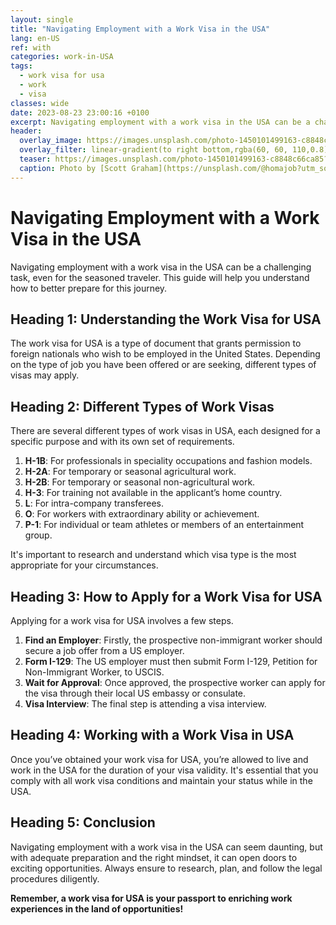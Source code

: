 ```yaml
---
layout: single
title: "Navigating Employment with a Work Visa in the USA"
lang: en-US
ref: with
categories: work-in-USA
tags:
  - work visa for usa
  - work
  - visa
classes: wide
date: 2023-08-23 23:00:16 +0100
excerpt: Navigating employment with a work visa in the USA can be a challenging task, even for the seasoned traveler.
header:
  overlay_image: https://images.unsplash.com/photo-1450101499163-c8848c66ca85?crop=entropy&cs=tinysrgb&fit=max&fm=jpg&ixid=M3w0Nzk0ODB8MHwxfHNlYXJjaHw4fHx3b3JrJTIwdmlzYSUyMGZvciUyMHVzYSUyQyUyMHdvcmslMkMlMjB2aXNhfGVufDB8MHx8fDE2OTI4MjgwMTd8MA&ixlib=rb-4.0.3&q=80&w=1080
  overlay_filter: linear-gradient(to right bottom,rgba(60, 60, 110,0.8), rgba(178, 34, 52, 0.5))
  teaser: https://images.unsplash.com/photo-1450101499163-c8848c66ca85?crop=entropy&cs=tinysrgb&fit=max&fm=jpg&ixid=M3w0Nzk0ODB8MHwxfHNlYXJjaHw4fHx3b3JrJTIwdmlzYSUyMGZvciUyMHVzYSUyQyUyMHdvcmslMkMlMjB2aXNhfGVufDB8MHx8fDE2OTI4MjgwMTd8MA&ixlib=rb-4.0.3&q=80&w=400
  caption: Photo by [Scott Graham](https://unsplash.com/@homajob?utm_source=wenospeakamericano&utm_medium=referral) on [Unsplash](https://unsplash.com/?utm_source=wenospeakamericano&utm_medium=referral)
---
```

  
  # Navigating Employment with a Work Visa in the USA

Navigating employment with a work visa in the USA can be a challenging task, even for the seasoned traveler. This guide will help you understand how to better prepare for this journey.

## Heading 1: Understanding the Work Visa for USA
The work visa for USA is a type of document that grants permission to foreign nationals who wish to be employed in the United States. Depending on the type of job you have been offered or are seeking, different types of visas may apply.

## Heading 2: Different Types of Work Visas
There are several different types of work visas in USA, each designed for a specific purpose and with its own set of requirements.

1. **H-1B**: For professionals in speciality occupations and fashion models.
2. **H-2A**: For temporary or seasonal agricultural work.
3. **H-2B**: For temporary or seasonal non-agricultural work.
4. **H-3**: For training not available in the applicant’s home country.
5. **L**: For intra-company transferees.
6. **O**: For workers with extraordinary ability or achievement.
7. **P-1**: For individual or team athletes or members of an entertainment group.

It's important to research and understand which visa type is the most appropriate for your circumstances.

## Heading 3: How to Apply for a Work Visa for USA
Applying for a work visa for USA involves a few steps.

1. **Find an Employer**: Firstly, the prospective non-immigrant worker should secure a job offer from a US employer.
2. **Form I-129**: The US employer must then submit Form I-129, Petition for Non-Immigrant Worker, to USCIS.
3. **Wait for Approval**: Once approved, the prospective worker can apply for the visa through their local US embassy or consulate.
4. **Visa Interview**: The final step is attending a visa interview.

## Heading 4: Working with a Work Visa in USA
Once you’ve obtained your work visa for USA, you’re allowed to live and work in the USA for the duration of your visa validity. It's essential that you comply with all work visa conditions and maintain your status while in the USA. 

## Heading 5: Conclusion
Navigating employment with a work visa in the USA can seem daunting, but with adequate preparation and the right mindset, it can open doors to exciting opportunities. Always ensure to research, plan, and follow the legal procedures diligently.

**Remember, a work visa for USA is your passport to enriching work experiences in the land of opportunities!**